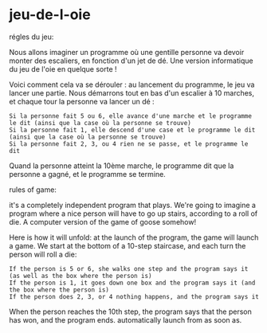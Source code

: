 # jeu-de-l-oie

régles du jeu:

Nous allons imaginer un programme où une gentille personne va devoir monter des escaliers, en fonction d'un jet de dé. Une version informatique du jeu de l'oie en quelque sorte !

Voici comment cela va se dérouler : au lancement du programme, le jeu va lancer une partie. Nous démarrons tout en bas d'un escalier à 10 marches, et chaque tour la personne va lancer un dé :

    Si la personne fait 5 ou 6, elle avance d'une marche et le programme le dit (ainsi que la case où la personne se trouve)
    Si la personne fait 1, elle descend d'une case et le programme le dit (ainsi que la case où la personne se trouve)
    Si la personne fait 2, 3, ou 4 rien ne se passe, et le programme le dit

Quand la personne atteint la 10ème marche, le programme dit que la personne a gagné, et le programme se termine.

rules of game:

it's a completely independent program that plays. We're going to imagine a program where a nice person will have to go up stairs, according to a roll of die. A computer version of the game of goose somehow!

Here is how it will unfold: at the launch of the program, the game will launch a game. We start at the bottom of a 10-step staircase, and each turn the person will roll a die:

    If the person is 5 or 6, she walks one step and the program says it (as well as the box where the person is)
    If the person is 1, it goes down one box and the program says it (and the box where the person is)
    If the person does 2, 3, or 4 nothing happens, and the program says it

When the person reaches the 10th step, the program says that the person has won, and the program ends. automatically launch from as soon as.
